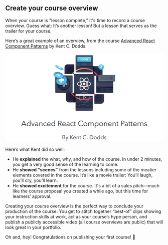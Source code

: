 ## Create your course overview
When your course is "lesson complete," it's time to record a course overview. Guess what: It’s another lesson! But a lesson that serves as the trailer for your course.

Here’s a great example of an overview, from the course [Advanced React Component Patterns](https://egghead.io/courses/advanced-react-component-patterns) by Kent C. Dodds:

[![Kent C. Dodds - Introducing Advanced React Component Patterns](/static/instructor/screenshots/03-creating-courses-introducing-advanced-react-component-patterns.png)](https://egghead.io/lessons/react-introducing-advanced-react-component-patterns)


Here’s what Kent did so well:


- He **explained** the what, why, and how of the course. In under 2 minutes, you get a very good sense of the learning to come.
- He **showed “scenes”** from the lessons including some of the meatier elements covered in the course. It’s like a movie trailer: You’ll laugh, you’ll cry, you’ll learn.
- He **showed excitement** for the course. It's a bit of a sales pitch—much like the course proposal you created a while ago, but this time for learners’ approval.

Creating your course overview is the perfect way to conclude your production of the course. You get to stitch together “best-of” clips showing your instruction skills at work, act as your course’s hype person, and publish a publicly accessible video (all course overviews are public) that will look great in your portfolio.

Oh and, hey! Congratulations on publishing your first course! 🍾
